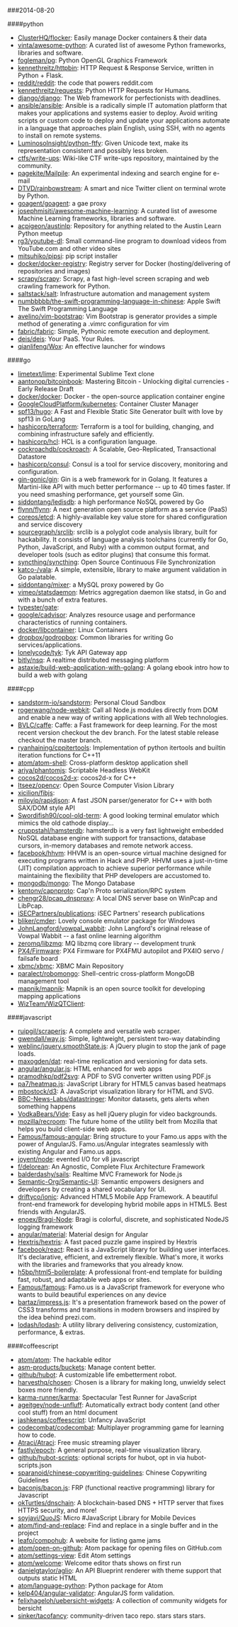 ###2014-08-20

####python
* [ClusterHQ/flocker](https://github.com/ClusterHQ/flocker): Easily manage Docker containers & their data
* [vinta/awesome-python](https://github.com/vinta/awesome-python): A curated list of awesome Python frameworks, libraries and software.
* [fogleman/pg](https://github.com/fogleman/pg): Python OpenGL Graphics Framework
* [kennethreitz/httpbin](https://github.com/kennethreitz/httpbin): HTTP Request & Response Service, written in Python + Flask.
* [reddit/reddit](https://github.com/reddit/reddit): the code that powers reddit.com
* [kennethreitz/requests](https://github.com/kennethreitz/requests): Python HTTP Requests for Humans.
* [django/django](https://github.com/django/django): The Web framework for perfectionists with deadlines.
* [ansible/ansible](https://github.com/ansible/ansible): Ansible is a radically simple IT automation platform that makes your applications and systems easier to deploy. Avoid writing scripts or custom code to deploy and update your applications automate in a language that approaches plain English, using SSH, with no agents to install on remote systems.
* [LuminosoInsight/python-ftfy](https://github.com/LuminosoInsight/python-ftfy): Given Unicode text, make its representation consistent and possibly less broken.
* [ctfs/write-ups](https://github.com/ctfs/write-ups): Wiki-like CTF write-ups repository, maintained by the community.
* [pagekite/Mailpile](https://github.com/pagekite/Mailpile): An experimental indexing and search engine for e-mail
* [DTVD/rainbowstream](https://github.com/DTVD/rainbowstream): A smart and nice Twitter client on terminal wrote by Python.
* [goagent/goagent](https://github.com/goagent/goagent): a gae proxy
* [josephmisiti/awesome-machine-learning](https://github.com/josephmisiti/awesome-machine-learning): A curated list of awesome Machine Learning frameworks, libraries and software.
* [acpigeon/austinlp](https://github.com/acpigeon/austinlp): Repository for anything related to the Austin Learn Python meetup
* [rg3/youtube-dl](https://github.com/rg3/youtube-dl): Small command-line program to download videos from YouTube.com and other video sites
* [mitsuhiko/pipsi](https://github.com/mitsuhiko/pipsi): pip script installer
* [docker/docker-registry](https://github.com/docker/docker-registry): Registry server for Docker (hosting/delivering of repositories and images)
* [scrapy/scrapy](https://github.com/scrapy/scrapy): Scrapy, a fast high-level screen scraping and web crawling framework for Python.
* [saltstack/salt](https://github.com/saltstack/salt): Infrastructure automation and management system
* [numbbbbb/the-swift-programming-language-in-chinese](https://github.com/numbbbbb/the-swift-programming-language-in-chinese):  Apple  Swift The Swift Programming Language
* [avelino/vim-bootstrap](https://github.com/avelino/vim-bootstrap): Vim Bootstrap is generator provides a simple method of generating a .vimrc configuration for vim
* [fabric/fabric](https://github.com/fabric/fabric): Simple, Pythonic remote execution and deployment.
* [deis/deis](https://github.com/deis/deis): Your PaaS. Your Rules. 
* [qianlifeng/Wox](https://github.com/qianlifeng/Wox): An effective launcher for windows

####go
* [limetext/lime](https://github.com/limetext/lime): Experimental Sublime Text clone
* [aantonop/bitcoinbook](https://github.com/aantonop/bitcoinbook): Mastering Bitcoin - Unlocking digital currencies - Early Release Draft
* [docker/docker](https://github.com/docker/docker): Docker - the open-source application container engine
* [GoogleCloudPlatform/kubernetes](https://github.com/GoogleCloudPlatform/kubernetes): Container Cluster Manager
* [spf13/hugo](https://github.com/spf13/hugo): A Fast and Flexible Static Site Generator built with love by spf13 in GoLang
* [hashicorp/terraform](https://github.com/hashicorp/terraform): Terraform is a tool for building, changing, and combining infrastructure safely and efficiently.
* [hashicorp/hcl](https://github.com/hashicorp/hcl): HCL is a configuration language.
* [cockroachdb/cockroach](https://github.com/cockroachdb/cockroach): A Scalable, Geo-Replicated, Transactional Datastore
* [hashicorp/consul](https://github.com/hashicorp/consul): Consul is a tool for service discovery, monitoring and configuration.
* [gin-gonic/gin](https://github.com/gin-gonic/gin): Gin is a web framework for in Golang. It features a Martini-like API with much better performance -- up to 40 times faster. If you need smashing performance, get yourself some Gin.
* [siddontang/ledisdb](https://github.com/siddontang/ledisdb): a high performance NoSQL powered by Go
* [flynn/flynn](https://github.com/flynn/flynn): A next generation open source platform as a service (PaaS)
* [coreos/etcd](https://github.com/coreos/etcd): A highly-available key value store for shared configuration and service discovery
* [sourcegraph/srclib](https://github.com/sourcegraph/srclib): srclib is a polyglot code analysis library, built for hackability. It consists of language analysis toolchains (currently for Go, Python, JavaScript, and Ruby) with a common output format, and developer tools (such as editor plugins) that consume this format.
* [syncthing/syncthing](https://github.com/syncthing/syncthing): Open Source Continuous File Synchronization
* [katco-/vala](https://github.com/katco-/vala): A simple, extensible, library to make argument validation in Go palatable.
* [siddontang/mixer](https://github.com/siddontang/mixer): a MySQL proxy powered by Go
* [vimeo/statsdaemon](https://github.com/vimeo/statsdaemon): Metrics aggregation daemon like statsd, in Go and with a bunch of extra features.
* [typester/gate](https://github.com/typester/gate): 
* [google/cadvisor](https://github.com/google/cadvisor): Analyzes resource usage and performance characteristics of running containers.
* [docker/libcontainer](https://github.com/docker/libcontainer): Linux Containers
* [dropbox/godropbox](https://github.com/dropbox/godropbox): Common libraries for writing Go services/applications.
* [lonelycode/tyk](https://github.com/lonelycode/tyk): Tyk API Gateway app
* [bitly/nsq](https://github.com/bitly/nsq): A realtime distributed messaging platform
* [astaxie/build-web-application-with-golang](https://github.com/astaxie/build-web-application-with-golang): A golang ebook intro how to build a web with golang

####cpp
* [sandstorm-io/sandstorm](https://github.com/sandstorm-io/sandstorm): Personal Cloud Sandbox
* [rogerwang/node-webkit](https://github.com/rogerwang/node-webkit): Call all Node.js modules directly from DOM and enable a new way of writing applications with all Web technologies.
* [BVLC/caffe](https://github.com/BVLC/caffe): Caffe: a Fast framework for deep learning. For the most recent version checkout the dev branch. For the latest stable release checkout the master branch.
* [ryanhaining/cppitertools](https://github.com/ryanhaining/cppitertools): Implementation of python itertools and builtin iteration functions for C++11
* [atom/atom-shell](https://github.com/atom/atom-shell): Cross-platform desktop application shell
* [ariya/phantomjs](https://github.com/ariya/phantomjs): Scriptable Headless WebKit
* [cocos2d/cocos2d-x](https://github.com/cocos2d/cocos2d-x): cocos2d-x for C++
* [Itseez/opencv](https://github.com/Itseez/opencv): Open Source Computer Vision Library
* [xicilion/fibjs](https://github.com/xicilion/fibjs): 
* [miloyip/rapidjson](https://github.com/miloyip/rapidjson): A fast JSON parser/generator for C++ with both SAX/DOM style API
* [Swordifish90/cool-old-term](https://github.com/Swordifish90/cool-old-term): A good looking terminal emulator which mimics the old cathode display...
* [cruppstahl/hamsterdb](https://github.com/cruppstahl/hamsterdb): hamsterdb is a very fast lightweight embedded NoSQL database engine with support for transactions, database cursors, in-memory databases and remote network access.
* [facebook/hhvm](https://github.com/facebook/hhvm): HHVM is an open-source virtual machine designed for executing programs written in Hack and PHP. HHVM uses a just-in-time (JIT) compilation approach to achieve superior performance while maintaining the flexibility that PHP developers are accustomed to.
* [mongodb/mongo](https://github.com/mongodb/mongo): The Mongo Database
* [kentonv/capnproto](https://github.com/kentonv/capnproto): Cap'n Proto serialization/RPC system
* [chengr28/pcap_dnsproxy](https://github.com/chengr28/pcap_dnsproxy): A local DNS server base on WinPcap and LibPcap.
* [iSECPartners/publications](https://github.com/iSECPartners/publications): iSEC Partners' research publications
* [bliker/cmder](https://github.com/bliker/cmder): Lovely console emulator package for Windows
* [JohnLangford/vowpal_wabbit](https://github.com/JohnLangford/vowpal_wabbit): John Langford's original release of Vowpal Wabbit -- a fast online learning algorithm
* [zeromq/libzmq](https://github.com/zeromq/libzmq): MQ libzmq core library -- development trunk
* [PX4/Firmware](https://github.com/PX4/Firmware): PX4 Firmware for PX4FMU autopilot and PX4IO servo / failsafe board
* [xbmc/xbmc](https://github.com/xbmc/xbmc): XBMC Main Repository
* [paralect/robomongo](https://github.com/paralect/robomongo): Shell-centric cross-platform MongoDB management tool
* [mapnik/mapnik](https://github.com/mapnik/mapnik): Mapnik is an open source toolkit for developing mapping applications
* [WizTeam/WizQTClient](https://github.com/WizTeam/WizQTClient): 

####javascript
* [ruipgil/scraperjs](https://github.com/ruipgil/scraperjs): A complete and versatile web scraper.
* [gwendall/way.js](https://github.com/gwendall/way.js): Simple, lightweight, persistent two-way databinding
* [weblinc/jquery.smoothState.js](https://github.com/weblinc/jquery.smoothState.js): A jQuery plugin to stop the jank of page loads.
* [maxogden/dat](https://github.com/maxogden/dat): real-time replication and versioning for data sets.
* [angular/angular.js](https://github.com/angular/angular.js): HTML enhanced for web apps
* [pramodhkp/pdf2svg](https://github.com/pramodhkp/pdf2svg): A PDF to SVG converter written using PDF.js 
* [pa7/heatmap.js](https://github.com/pa7/heatmap.js): JavaScript Library for HTML5 canvas based heatmaps
* [mbostock/d3](https://github.com/mbostock/d3): A JavaScript visualization library for HTML and SVG.
* [BBC-News-Labs/datastringer](https://github.com/BBC-News-Labs/datastringer): Monitor datasets, gets alerts when something happens
* [VodkaBears/Vide](https://github.com/VodkaBears/Vide): Easy as hell jQuery plugin for video backgrounds.
* [mozilla/recroom](https://github.com/mozilla/recroom): The future home of the utility belt from Mozilla that helps you build client-side web apps.
* [Famous/famous-angular](https://github.com/Famous/famous-angular): Bring structure to your Famo.us apps with the power of AngularJS.  Famo.us/Angular integrates seamlessly with existing Angular and Famo.us apps.
* [joyent/node](https://github.com/joyent/node): evented I/O for v8 javascript
* [f/delorean](https://github.com/f/delorean): An Agnostic, Complete Flux Architecture Framework
* [balderdashy/sails](https://github.com/balderdashy/sails): Realtime MVC Framework for Node.js
* [Semantic-Org/Semantic-UI](https://github.com/Semantic-Org/Semantic-UI): Semantic empowers designers and developers by creating a shared vocabulary for UI.
* [driftyco/ionic](https://github.com/driftyco/ionic): Advanced HTML5 Mobile App Framework. A beautiful front-end framework for developing hybrid mobile apps in HTML5. Best friends with AngularJS.
* [enoex/Bragi-Node](https://github.com/enoex/Bragi-Node): Bragi is colorful, discrete, and sophisticated NodeJS logging framework
* [angular/material](https://github.com/angular/material): Material design for Angular
* [Hextris/hextris](https://github.com/Hextris/hextris): A fast paced puzzle game inspired by Hextris
* [facebook/react](https://github.com/facebook/react): React is a JavaScript library for building user interfaces. It's declarative, efficient, and extremely flexible. What's more, it works with the libraries and frameworks that you already know.
* [h5bp/html5-boilerplate](https://github.com/h5bp/html5-boilerplate): A professional front-end template for building fast, robust, and adaptable web apps or sites.
* [Famous/famous](https://github.com/Famous/famous): Famo.us is a JavaScript framework for everyone who wants to build beautiful experiences on any device
* [bartaz/impress.js](https://github.com/bartaz/impress.js): It's a presentation framework based on the power of CSS3 transforms and transitions in modern browsers and inspired by the idea behind prezi.com.
* [lodash/lodash](https://github.com/lodash/lodash): A utility library delivering consistency, customization, performance, & extras.

####coffeescript
* [atom/atom](https://github.com/atom/atom): The hackable editor
* [asm-products/buckets](https://github.com/asm-products/buckets): Manage content better.
* [github/hubot](https://github.com/github/hubot): A customizable life embetterment robot.
* [harvesthq/chosen](https://github.com/harvesthq/chosen): Chosen is a library for making long, unwieldy select boxes more friendly.
* [karma-runner/karma](https://github.com/karma-runner/karma): Spectacular Test Runner for JavaScript
* [ageitgey/node-unfluff](https://github.com/ageitgey/node-unfluff): Automatically extract body content (and other cool stuff) from an html document
* [jashkenas/coffeescript](https://github.com/jashkenas/coffeescript): Unfancy JavaScript
* [codecombat/codecombat](https://github.com/codecombat/codecombat): Multiplayer programming game for learning how to code.
* [Atraci/Atraci](https://github.com/Atraci/Atraci): Free music streaming player
* [fastly/epoch](https://github.com/fastly/epoch): A general purpose, real-time visualization library.
* [github/hubot-scripts](https://github.com/github/hubot-scripts): optional scripts for hubot, opt in via hubot-scripts.json
* [sparanoid/chinese-copywriting-guidelines](https://github.com/sparanoid/chinese-copywriting-guidelines): Chinese Copywriting Guidelines
* [baconjs/bacon.js](https://github.com/baconjs/bacon.js): FRP (functional reactive programming) library for Javascript
* [okTurtles/dnschain](https://github.com/okTurtles/dnschain): A blockchain-based DNS + HTTP server that fixes HTTPS security, and more!
* [soyjavi/QuoJS](https://github.com/soyjavi/QuoJS): Micro #JavaScript Library for Mobile Devices
* [atom/find-and-replace](https://github.com/atom/find-and-replace): Find and replace in a single buffer and in the project
* [leafo/compohub](https://github.com/leafo/compohub): A website for listing game jams
* [atom/open-on-github](https://github.com/atom/open-on-github): Atom package for opening files on GitHub.com
* [atom/settings-view](https://github.com/atom/settings-view): Edit Atom settings
* [atom/welcome](https://github.com/atom/welcome): Welcome editor thats shows on first run
* [danielgtaylor/aglio](https://github.com/danielgtaylor/aglio): An API Blueprint renderer with theme support that outputs static HTML
* [atom/language-python](https://github.com/atom/language-python): Python package for Atom
* [kelp404/angular-validator](https://github.com/kelp404/angular-validator): AngularJS form validation.
* [felixhageloh/uebersicht-widgets](https://github.com/felixhageloh/uebersicht-widgets): A collection of community widgets for bersicht 
* [sinker/tacofancy](https://github.com/sinker/tacofancy): community-driven taco repo. stars stars stars.
